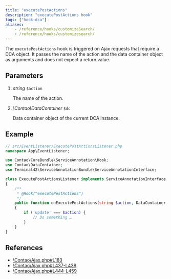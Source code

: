 ```yaml
---
title: "executePostActions"
description: "executePostActions hook"
tags: ["hook-dca"]
aliases:
    - /reference/hooks/customizeSearch/
    - /reference/hooks/customizesearch/
---
```



The `executePostActions` hook is triggered on Ajax requests that require a DCA 
object. It passes the name of the action and the data container object as arguments 
and does not expect a return value.


## Parameters

1. *string* `$action`

    The name of the action.

2. *\Contao\DataContainer* `$dc`

    Data container object of the current DCA instance.


## Example

```php
// src/EventListener/ExecutePostActionsListener.php
namespace App\EventListener;

use Contao\CoreBundle\ServiceAnnotation\Hook;
use Contao\DataContainer;
use Terminal42\ServiceAnnotationBundle\ServiceAnnotationInterface;

class ExecutePostActionsListener implements ServiceAnnotationInterface
{
    /**
     * @Hook("executePostActions")
     */
    public function onExecutePostActions(string $action, DataContainer $dc): void
    {
        if ('update' === $action) {
            // Do something …
        }
    }
}
```


## References

* [\Contao\Ajax.php#L183](https://github.com/contao/contao/blob/4.7.6/core-bundle/src/Resources/contao/classes/Ajax.php#L183)
* [\Contao\Ajax.php#L437-L439](https://github.com/contao/contao/blob/4.7.6/core-bundle/src/Resources/contao/classes/Ajax.php#L437-L439)
* [\Contao\Ajax.php#L444-L459](https://github.com/contao/contao/blob/4.7.6/core-bundle/src/Resources/contao/classes/Ajax.php#L444-L459)
